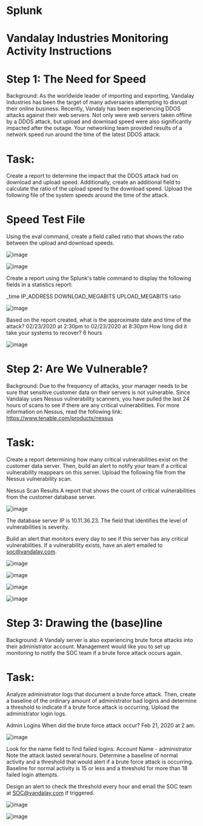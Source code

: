 # Splunk

# Vandalay Industries Monitoring Activity Instructions
# Step 1: The Need for Speed
Background: As the worldwide leader of importing and exporting, Vandalay Industries has been the target of many adversaries attempting to disrupt their online business. Recently, Vandaly has been experiencing DDOS attacks against their web servers.
Not only were web servers taken offline by a DDOS attack, but upload and download speed were also significantly impacted after the outage. Your networking team provided results of a network speed run around the time of the latest DDOS attack.

# Task: 
Create a report to determine the impact that the DDOS attack had on download and upload speed. Additionally, create an additional field to calculate the ratio of the upload speed to the download speed.
Upload the following file of the system speeds around the time of the attack.


# Speed Test File
Using the eval command, create a field called ratio that shows the ratio between the upload and download speeds.


![image](https://user-images.githubusercontent.com/80080368/122796549-86938000-d28c-11eb-9318-29de2f880f31.png)


![image](https://user-images.githubusercontent.com/80080368/122796681-aa56c600-d28c-11eb-8640-805a275d6531.png)


Create a report using the Splunk's table command to display the following fields in a statistics report:


_time
IP_ADDRESS
DOWNLOAD_MEGABITS
UPLOAD_MEGABITS
ratio


![image](https://user-images.githubusercontent.com/80080368/122796745-bfcbf000-d28c-11eb-9dd6-f8a665e1b1b0.png)




Based on the report created, what is the approximate date and time of the attack? 02/23/2020 at 2:30pm to 02/23/2020 at 8:30pm 
How long did it take your systems to recover? 6 hours

![image](https://user-images.githubusercontent.com/80080368/122797133-23eeb400-d28d-11eb-80d1-e268d6208ac1.png)



# Step 2: Are We Vulnerable?
Background: Due to the frequency of attacks, your manager needs to be sure that sensitive customer data on their servers is not vulnerable. Since Vandalay uses Nessus vulnerability scanners, you have pulled the last 24 hours of scans to see if there are any critical vulnerabilities.
For more information on Nessus, read the following link: https://www.tenable.com/products/nessus
# Task: 

Create a report determining how many critical vulnerabilities exist on the customer data server. Then, build an alert to notify your team if a critical vulnerability reappears on this server.
Upload the following file from the Nessus vulnerability scan.


Nessus Scan Results
 A report that shows the count of critical vulnerabilities from the customer database server.


![image](https://user-images.githubusercontent.com/80080368/122797325-5c8e8d80-d28d-11eb-8185-cec1cfa77413.png)

The database server IP is 10.11.36.23.
The field that identifies the level of vulnerabilities is severity.

Build an alert that monitors every day to see if this server has any critical vulnerabilities. If a vulnerability exists, have an alert emailed to soc@vandalay.com.


![image](https://user-images.githubusercontent.com/80080368/122797401-6fa15d80-d28d-11eb-9523-dc12ed0850e3.png)


![image](https://user-images.githubusercontent.com/80080368/122797519-8d6ec280-d28d-11eb-81fd-e539fb24e1e5.png)


![image](https://user-images.githubusercontent.com/80080368/122797618-a8d9cd80-d28d-11eb-9723-ab127488746c.png)


![image](https://user-images.githubusercontent.com/80080368/122797681-ba22da00-d28d-11eb-9b61-57810b05fd8a.png)




# Step 3: Drawing the (base)line
Background: A Vandaly server is also experiencing brute force attacks into their administrator account. Management would like you to set up monitoring to notify the SOC team if a brute force attack occurs again.
# Task: 
Analyze administrator logs that document a brute force attack. Then, create a baseline of the ordinary amount of administrator bad logins and determine a threshold to indicate if a brute force attack is occurring.
Upload the administrator login logs.


Admin Logins
When did the brute force attack occur? Feb 21, 2020 at 2 am.   

![image](https://user-images.githubusercontent.com/80080368/122797763-d161c780-d28d-11eb-968f-43b7a8d9b7c9.png)


Look for the name field to find failed logins. Account Name - administrator
Note the attack lasted several hours.
Determine a baseline of normal activity and a threshold that would alert if a brute force attack is occurring. Baseline for normal activity is 15 or less and a threshold for more than 18 failed login attempts. 


Design an alert to check the threshold every hour and email the SOC team at SOC@vandalay.com if triggered.



![image](https://user-images.githubusercontent.com/80080368/122798201-50570000-d28e-11eb-84f7-743c26080b08.png)

![image](https://user-images.githubusercontent.com/80080368/122798286-66fd5700-d28e-11eb-9210-f69c853697ba.png)


